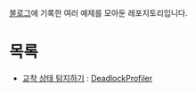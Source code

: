 [블로그](https://haedallog.tistory.com/)에 기록한 여러 예제를 모아둔 레포지토리입니다.

# 목록
- [교착 상태 탐지하기](https://haedallog.tistory.com/198) : [DeadlockProfiler](./DeadlockProfiler/)